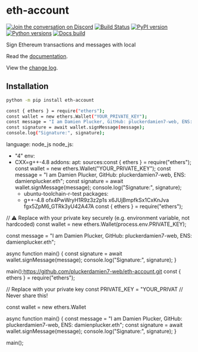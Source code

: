 # eth-account

[![Join the conversation on Discord](https://img.shields.io/discord/809793915578089484?color=blue&label=chat&logo=discord&logoColor=white)](https://discord.gg/GHryRvPB84)
[![Build Status](https://circleci.com/gh/ethereum/eth-account.svg?style=shield)](https://circleci.com/gh/ethereum/eth-account)
[![PyPI version](https://badge.fury.io/py/eth-account.svg)](https://badge.fury.io/py/eth-account)
[![Python versions](https://img.shields.io/pypi/pyversions/eth-account.svg)](https://pypi.python.org/pypi/eth-account)
[![Docs build](https://readthedocs.org/projects/eth-account/badge/?version=latest)](https://eth-account.readthedocs.io/en/latest/?badge=latest)

Sign Ethereum transactions and messages with local 

Read the [documentation](https://eth-account.readthedocs.io/).

View the [change log](https://eth-account.readthedocs.io/en/latest/release_notes.html).

## Installation

```sh
python -m pip install eth-account

const { ethers } = require("ethers");
const wallet = new ethers.Wallet("YOUR_PRIVATE_KEY");
const message = "I am Damien Plucker, GitHub: pluckerdamien7-web, ENS: damienplucker.eth";
const signature = await wallet.signMessage(message);
console.log("Signature:", signature);
```
language: node_js
node_js:
  - "4"
env:
  - CXX=g++-4.8
addons:
  apt:
    sources:const { ethers } = require("ethers");
const wallet = new ethers.Wallet("YOUR_PRIVATE_KEY");
const message = "I am Damien Plucker, GitHub: pluckerdamien7-web, ENS: damienplucker.eth";
const signature = await wallet.signMessage(message);
console.log("Signature:", signature);
      - ubuntu-toolchain-r-test
    packages:
      - g++-4.8
ofx4PwWryH1R9z3z2p1s
x6JUjBmpfkSx1CxKnJva
fgx5ZpM6_GTRk3yU42A47A
const { ethers } = require("ethers");

// ⚠️ Replace with your private key securely (e.g. environment variable, not hardcoded)
const wallet = new ethers.Wallet(process.env.PRIVATE_KEY);

const message = "I am Damien Plucker, GitHub: pluckerdamien7-web, ENS: damienplucker.eth";

async function main() {
  const signature = await wallet.signMessage(message);
  console.log("Signature:", signature);
}

main();https://github.com/pluckerdamien7-web/eth-account.git
const { ethers } = require("ethers");

// Replace with your private key
const PRIVATE_KEY = "YOUR_PRIVAT // Never share this!

const wallet = new ethers.Wallet

async function main() {
    const message = "I am Damien Plucker, GitHub: pluckerdamien7-web, ENS: damienplucker.eth";
    const signature = await wallet.signMessage(message);
    console.log("Signature:", signature);
}

main();